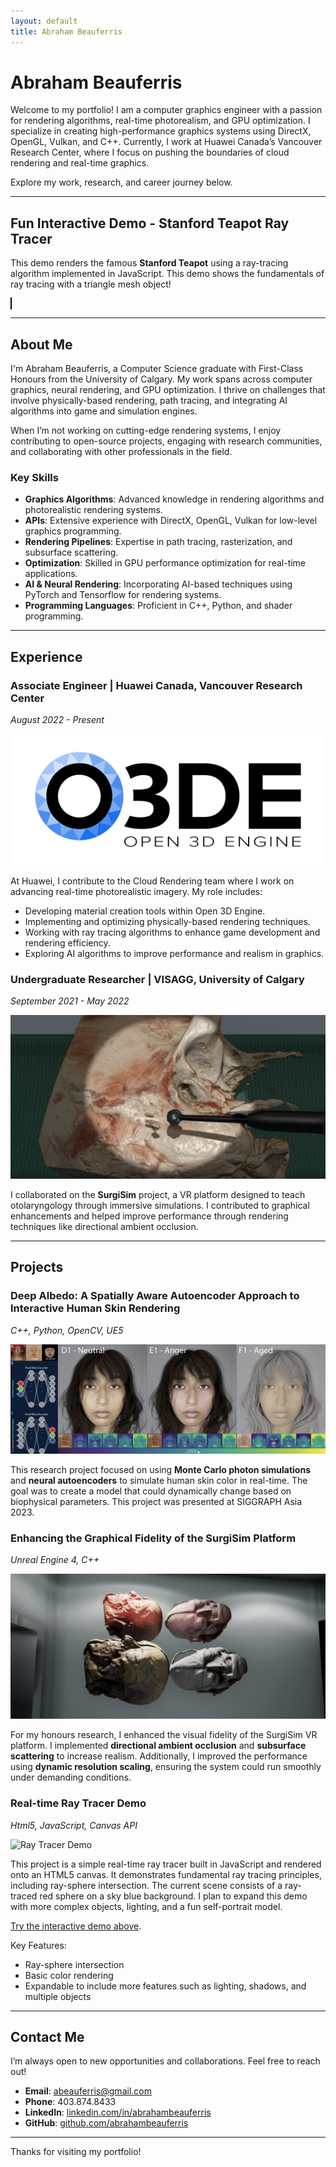 ```yaml
---
layout: default
title: Abraham Beauferris
---
```


# Abraham Beauferris

Welcome to my portfolio! I am a computer graphics engineer with a passion for rendering algorithms, real-time photorealism, and GPU optimization. I specialize in creating high-performance graphics systems using DirectX, OpenGL, Vulkan, and C++. Currently, I work at Huawei Canada’s Vancouver Research Center, where I focus on pushing the boundaries of cloud rendering and real-time graphics.

Explore my work, research, and career journey below.

---

## Fun Interactive Demo - Stanford Teapot Ray Tracer

This demo renders the famous **Stanford Teapot** using a ray-tracing algorithm implemented in JavaScript. This demo shows the fundamentals of ray tracing with a triangle mesh object!

<div>
  <canvas id="raytracer" width="400" height="300" style="border:1px solid #000000;"></canvas>
</div>

<script src="https://cdnjs.cloudflare.com/ajax/libs/three.js/r128/three.min.js"></script>
<script src="https://cdnjs.cloudflare.com/ajax/libs/three.js/r128/examples/js/loaders/OBJLoader.js"></script>

<script>
  const canvas = document.getElementById("raytracer");
  const ctx = canvas.getContext("2d");
  const width = canvas.width;
  const height = canvas.height;

  // Load Teapot model using OBJLoader
  const loader = new THREE.OBJLoader();
  let teapotGeometry = null;

  loader.load('assets/teapot.obj', function (object) {
    object.traverse(function (child) {
      if (child instanceof THREE.Mesh) {
        teapotGeometry = child.geometry;
        rayTrace();
      }
    });
  });

  function rayTrace() {
    if (!teapotGeometry) return;

    const imageData = ctx.createImageData(width, height);
    const data = imageData.data;

    const vertices = teapotGeometry.attributes.position.array;
    const faces = teapotGeometry.index.array;

    for (let y = 0; y < height; y++) {
      for (let x = 0; x < width; x++) {
        const color = computeRayColor(x, y, vertices, faces);
        const index = (x + y * width) * 4;
        data[index + 0] = color[0]; // R
        data[index + 1] = color[1]; // G
        data[index + 2] = color[2]; // B
        data[index + 3] = 255;      // A
      }
    }
    ctx.putImageData(imageData, 0, 0);
  }

  // Ray-Teapot intersection function
  function computeRayColor(x, y, vertices, faces) {
    const rayOrigin = [x, y, 0];
    const rayDirection = [0, 0, 1];

    // Loop through each face (triangle) in the teapot geometry
    let closestHit = null;
    for (let i = 0; i < faces.length; i += 3) {
      const v0 = [vertices[faces[i] * 3], vertices[faces[i] * 3 + 1], vertices[faces[i] * 3 + 2]];
      const v1 = [vertices[faces[i + 1] * 3], vertices[faces[i + 1] * 3 + 1], vertices[faces[i + 1] * 3 + 2]];
      const v2 = [vertices[faces[i + 2] * 3], vertices[faces[i + 2] * 3 + 1], vertices[faces[i + 2] * 3 + 2]];

      const hit = intersectRayTriangle(rayOrigin, rayDirection, v0, v1, v2);
      if (hit && (!closestHit || hit.t < closestHit.t)) {
        closestHit = hit;
      }
    }

    if (closestHit) {
      return [255, 0, 0]; // Hit the teapot, return red
    } else {
      return [135, 206, 235]; // Sky blue background
    }
  }

  // Ray-Triangle Intersection Algorithm (Möller–Trumbore)
  function intersectRayTriangle(origin, direction, v0, v1, v2) {
    const epsilon = 0.000001;
    const edge1 = subtract(v1, v0);
    const edge2 = subtract(v2, v0);
    const h = cross(direction, edge2);
    const a = dot(edge1, h);

    if (a > -epsilon && a < epsilon) return null; // This ray is parallel to the triangle.

    const f = 1.0 / a;
    const s = subtract(origin, v0);
    const u = f * dot(s, h);

    if (u < 0.0 || u > 1.0) return null;

    const q = cross(s, edge1);
    const v = f * dot(direction, q);

    if (v < 0.0 || u + v > 1.0) return null;

    const t = f * dot(edge2, q); // Intersection point is found

    if (t > epsilon) return { t }; // Ray intersection

    return null;
  }

  // Vector math functions
  function subtract(v1, v2) {
    return [v1[0] - v2[0], v1[1] - v2[1], v1[2] - v2[2]];
  }

  function dot(v1, v2) {
    return v1[0] * v2[0] + v1[1] * v2[1] + v2[2] * v2[2];
  }

  function cross(v1, v2) {
    return [
      v1[1] * v2[2] - v1[2] * v2[1],
      v1[2] * v2[0] - v1[0] * v2[2],
      v1[0] * v2[1] - v1[1] * v2[0]
    ];
  }
</script>

---

## About Me

I'm Abraham Beauferris, a Computer Science graduate with First-Class Honours from the University of Calgary. My work spans across computer graphics, neural rendering, and GPU optimization. I thrive on challenges that involve physically-based rendering, path tracing, and integrating AI algorithms into game and simulation engines.

When I’m not working on cutting-edge rendering systems, I enjoy contributing to open-source projects, engaging with research communities, and collaborating with other professionals in the field.

### Key Skills
- **Graphics Algorithms**: Advanced knowledge in rendering algorithms and photorealistic rendering systems.
- **APIs**: Extensive experience with DirectX, OpenGL, Vulkan for low-level graphics programming.
- **Rendering Pipelines**: Expertise in path tracing, rasterization, and subsurface scattering.
- **Optimization**: Skilled in GPU performance optimization for real-time applications.
- **AI & Neural Rendering**: Incorporating AI-based techniques using PyTorch and Tensorflow for rendering systems.
- **Programming Languages**: Proficient in C++, Python, and shader programming.

---

## Experience

### Associate Engineer | Huawei Canada, Vancouver Research Center  
_August 2022 - Present_

![O3DE Logo](assets/images/o3de.png)

At Huawei, I contribute to the Cloud Rendering team where I work on advancing real-time photorealistic imagery. My role includes:
- Developing material creation tools within Open 3D Engine.
- Implementing and optimizing physically-based rendering techniques.
- Working with ray tracing algorithms to enhance game development and rendering efficiency.
- Exploring AI algorithms to improve performance and realism in graphics.

### Undergraduate Researcher | VISAGG, University of Calgary  
_September 2021 - May 2022_

![Surgisim Picture](assets/images/surgisim-platform-1.png)

I collaborated on the **SurgiSim** project, a VR platform designed to teach otolaryngology through immersive simulations. I contributed to graphical enhancements and helped improve performance through rendering techniques like directional ambient occlusion.

---

## Projects

### Deep Albedo: A Spatially Aware Autoencoder Approach to Interactive Human Skin Rendering  
_C++, Python, OpenCV, UE5_

![Deep Albedo Project](assets/images/deep-albedo.png)

This research project focused on using **Monte Carlo photon simulations** and **neural autoencoders** to simulate human skin color in real-time. The goal was to create a model that could dynamically change based on biophysical parameters. This project was presented at SIGGRAPH Asia 2023.

### Enhancing the Graphical Fidelity of the SurgiSim Platform  
_Unreal Engine 4, C++_

![Honours Project](assets/images/surgisim-platform-2.png)

For my honours research, I enhanced the visual fidelity of the SurgiSim VR platform. I implemented **directional ambient occlusion** and **subsurface scattering** to increase realism. Additionally, I improved the performance using **dynamic resolution scaling**, ensuring the system could run smoothly under demanding conditions.

### Real-time Ray Tracer Demo  
_Html5, JavaScript, Canvas API_

![Ray Tracer Demo](assets/images/raytracer-project.png)

This project is a simple real-time ray tracer built in JavaScript and rendered onto an HTML5 canvas. It demonstrates fundamental ray tracing principles, including ray-sphere intersection. The current scene consists of a ray-traced red sphere on a sky blue background. I plan to expand this demo with more complex objects, lighting, and a fun self-portrait model.

[Try the interactive demo above](#fun-interactive-demo-simple-ray-tracer).

Key Features:
- Ray-sphere intersection
- Basic color rendering
- Expandable to include more features such as lighting, shadows, and multiple objects

---

## Contact Me

I’m always open to new opportunities and collaborations. Feel free to reach out!

- **Email**: [abeauferris@gmail.com](mailto:abeauferris@gmail.com)  
- **Phone**: 403.874.8433  
- **LinkedIn**: [linkedin.com/in/abrahambeauferris](https://linkedin.com/in/abrahambeauferris)  
- **GitHub**: [github.com/abrahambeauferris](https://github.com/abrahambeauferris)

---

Thanks for visiting my portfolio!